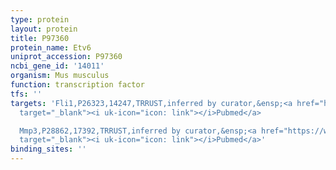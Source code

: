 ```yaml
---
type: protein
layout: protein
title: P97360
protein_name: Etv6
uniprot_accession: P97360
ncbi_gene_id: '14011'
organism: Mus musculus
function: transcription factor
tfs: ''
targets: 'Fli1,P26323,14247,TRRUST,inferred by curator,&ensp;<a href="https://www.ncbi.nlm.nih.gov/pubmed/?term=19829305%5Buid%5D"
  target="_blank"><i uk-icon="icon: link"></i>Pubmed</a>

  Mmp3,P28862,17392,TRRUST,inferred by curator,&ensp;<a href="https://www.ncbi.nlm.nih.gov/pubmed/?term=10913166%5Buid%5D"
  target="_blank"><i uk-icon="icon: link"></i>Pubmed</a>'
binding_sites: ''
---
```

